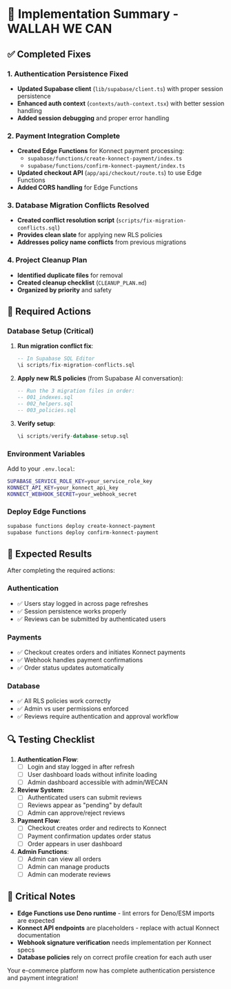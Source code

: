 # 🚀 Implementation Summary - WALLAH WE CAN

## ✅ **Completed Fixes**

### 1. **Authentication Persistence Fixed**
- **Updated Supabase client** (`lib/supabase/client.ts`) with proper session persistence
- **Enhanced auth context** (`contexts/auth-context.tsx`) with better session handling
- **Added session debugging** and proper error handling

### 2. **Payment Integration Complete**
- **Created Edge Functions** for Konnect payment processing:
  - `supabase/functions/create-konnect-payment/index.ts`
  - `supabase/functions/confirm-konnect-payment/index.ts`
- **Updated checkout API** (`app/api/checkout/route.ts`) to use Edge Functions
- **Added CORS handling** for Edge Functions

### 3. **Database Migration Conflicts Resolved**
- **Created conflict resolution script** (`scripts/fix-migration-conflicts.sql`)
- **Provides clean slate** for applying new RLS policies
- **Addresses policy name conflicts** from previous migrations

### 4. **Project Cleanup Plan**
- **Identified duplicate files** for removal
- **Created cleanup checklist** (`CLEANUP_PLAN.md`)
- **Organized by priority** and safety

## 🔧 **Required Actions**

### Database Setup (Critical)
1. **Run migration conflict fix**:
   ```sql
   -- In Supabase SQL Editor
   \i scripts/fix-migration-conflicts.sql
   ```

2. **Apply new RLS policies** (from Supabase AI conversation):
   ```sql
   -- Run the 3 migration files in order:
   -- 001_indexes.sql
   -- 002_helpers.sql  
   -- 003_policies.sql
   ```

3. **Verify setup**:
   ```sql
   \i scripts/verify-database-setup.sql
   ```

### Environment Variables
Add to your `.env.local`:
```bash
SUPABASE_SERVICE_ROLE_KEY=your_service_role_key
KONNECT_API_KEY=your_konnect_api_key
KONNECT_WEBHOOK_SECRET=your_webhook_secret
```

### Deploy Edge Functions
```bash
supabase functions deploy create-konnect-payment
supabase functions deploy confirm-konnect-payment
```

## 🎯 **Expected Results**

After completing the required actions:

### Authentication
- ✅ Users stay logged in across page refreshes
- ✅ Session persistence works properly
- ✅ Reviews can be submitted by authenticated users

### Payments
- ✅ Checkout creates orders and initiates Konnect payments
- ✅ Webhook handles payment confirmations
- ✅ Order status updates automatically

### Database
- ✅ All RLS policies work correctly
- ✅ Admin vs user permissions enforced
- ✅ Reviews require authentication and approval workflow

## 🔍 **Testing Checklist**

1. **Authentication Flow**:
   - [ ] Login and stay logged in after refresh
   - [ ] User dashboard loads without infinite loading
   - [ ] Admin dashboard accessible with admin/WECAN

2. **Review System**:
   - [ ] Authenticated users can submit reviews
   - [ ] Reviews appear as "pending" by default
   - [ ] Admin can approve/reject reviews

3. **Payment Flow**:
   - [ ] Checkout creates order and redirects to Konnect
   - [ ] Payment confirmation updates order status
   - [ ] Order appears in user dashboard

4. **Admin Functions**:
   - [ ] Admin can view all orders
   - [ ] Admin can manage products
   - [ ] Admin can moderate reviews

## 🚨 **Critical Notes**

- **Edge Functions use Deno runtime** - lint errors for Deno/ESM imports are expected
- **Konnect API endpoints** are placeholders - replace with actual Konnect documentation
- **Webhook signature verification** needs implementation per Konnect specs
- **Database policies** rely on correct profile creation for each auth user

Your e-commerce platform now has complete authentication persistence and payment integration!

